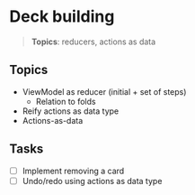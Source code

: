 # Deck building

> **Topics**: reducers, actions as data

## Topics

- ViewModel as reducer (initial + set of steps)
  - Relation to folds
- Reify actions as data type
- Actions-as-data

## Tasks

- [ ] Implement removing a card
- [ ] Undo/redo using actions as data type